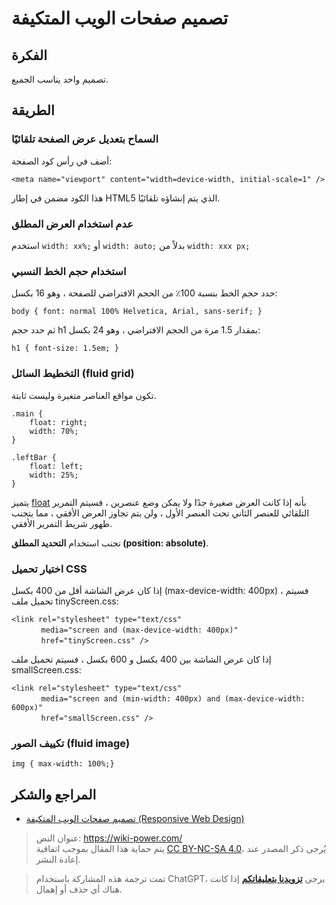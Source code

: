# تصميم صفحات الويب المتكيفة

## الفكرة

تصميم واحد يناسب الجميع.

## الطريقة

### السماح بتعديل عرض الصفحة تلقائيًا

أضف في رأس كود الصفحة:

```
<meta name="viewport" content="width=device-width, initial-scale=1" />
```

هذا الكود مضمن في إطار HTML5 الذي يتم إنشاؤه تلقائيًا.

### عدم استخدام العرض المطلق

استخدم `width: xx%;` أو `width: auto;` بدلاً من `width: xxx px;`

### استخدام حجم الخط النسبي

حدد حجم الخط بنسبة 100٪ من الحجم الافتراضي للصفحة ، وهو 16 بكسل:

```
body { font: normal 100% Helvetica, Arial, sans-serif; }
```

ثم حدد حجم h1 بمقدار 1.5 مرة من الحجم الافتراضي ، وهو 24 بكسل:

```
h1 { font-size: 1.5em; }
```

### التخطيط السائل (fluid grid)

تكون مواقع العناصر متغيرة وليست ثابتة.

```
.main {
    float: right;
    width: 70%;
}

.leftBar {
    float: left;
    width: 25%;
}
```

يتميز [float](http://designshack.net/articles/css/everything-you-never-knew-about-css-floats/) بأنه إذا كانت العرض صغيرة جدًا ولا يمكن وضع عنصرين ، فسيتم التمرير التلقائي للعنصر الثاني تحت العنصر الأول ، ولن يتم تجاوز العرض الأفقي ، مما يتجنب ظهور شريط التمرير الأفقي.

تجنب استخدام **التحديد المطلق (position: absolute)**.

### اختيار تحميل CSS

إذا كان عرض الشاشة أقل من 400 بكسل (max-device-width: 400px) ، فسيتم تحميل ملف tinyScreen.css:

```
<link rel="stylesheet" type="text/css"
　　　　media="screen and (max-device-width: 400px)"
　　　　href="tinyScreen.css" />
```

إذا كان عرض الشاشة بين 400 بكسل و 600 بكسل ، فسيتم تحميل ملف smallScreen.css:

```
<link rel="stylesheet" type="text/css"
　　　　media="screen and (min-width: 400px) and (max-device-width: 600px)"
　　　　href="smallScreen.css" />
```

### تكييف الصور (fluid image)

```
img { max-width: 100%;}
```

## المراجع والشكر

- [تصميم صفحات الويب المتكيفة (Responsive Web Design)](http://www.ruanyifeng.com/blog/2012/05/responsive_web_design.html)

> عنوان النص: <https://wiki-power.com/>  
> يتم حماية هذا المقال بموجب اتفاقية [CC BY-NC-SA 4.0](https://creativecommons.org/licenses/by/4.0/deed.zh)، يُرجى ذكر المصدر عند إعادة النشر.

> تمت ترجمة هذه المشاركة باستخدام ChatGPT، يرجى [**تزويدنا بتعليقاتكم**](https://github.com/linyuxuanlin/Wiki_MkDocs/issues/new) إذا كانت هناك أي حذف أو إهمال.